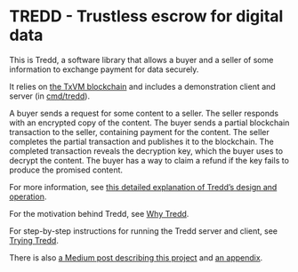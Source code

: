 # TREDD - Trustless escrow for digital data

This is Tredd,
a software library that allows a buyer and a seller of some information to exchange payment for data securely.

It relies on
[the TxVM blockchain](https://github.com/chain/txvm)
and includes a demonstration client and server
(in
[cmd/tredd](https://github.com/bobg/tredd/tree/master/cmd/tredd)).

A buyer sends a request for some content to a seller.
The seller responds with an encrypted copy of the content.
The buyer sends a partial blockchain transaction to the seller,
containing payment for the content.
The seller completes the partial transaction and publishes it to the blockchain.
The completed transaction reveals the decryption key,
which the buyer uses to decrypt the content.
The buyer has a way to claim a refund if the key fails to produce the promised content.

For more information,
see
[this detailed explanation of Tredd’s design and operation](https://docs.google.com/document/d/1eC36V8fX9AVXJDNx1qiCksAj03C9DOp9YCWzIC2wKJE/edit?usp=sharing).

For the motivation behind Tredd, see [Why Tredd](Why.md).

For step-by-step instructions for running the Tredd server and client, see [Trying Tredd](Try.md).

There is also [a Medium post describing this project](https://medium.com/@bob.glickstein/tredd-trustless-escrow-for-digital-data-1ce5a0018e95) and [an appendix](https://medium.com/@bob.glickstein/tredd-appendix-frontier-sets-84e60bd19d59).
